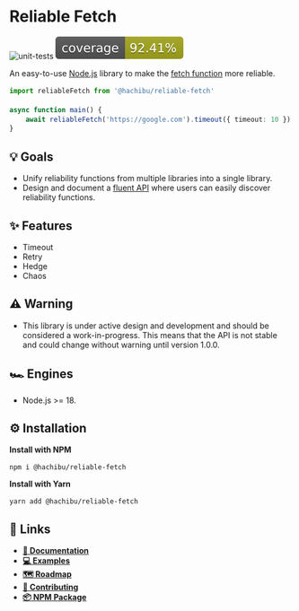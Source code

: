 # Reliable Fetch

![unit-tests](https://img.shields.io/github/workflow/status/hachibu/reliable-fetch/unit-tests/main?label=unit-tests)
![coverage](https://raw.githubusercontent.com/hachibu/reliable-fetch/main/coverage-badge.svg)

An easy-to-use [Node.js](https://nodejs.org/en/) library to make the [fetch function](https://developer.mozilla.org/en-US/docs/Web/API/fetch) more reliable.

```ts
import reliableFetch from '@hachibu/reliable-fetch'

async function main() {
    await reliableFetch('https://google.com').timeout({ timeout: 10 })
}
```

## 💡 Goals

-   Unify reliability functions from multiple libraries into a single library.
-   Design and document a [fluent API](https://en.wikipedia.org/wiki/Fluent_interface) where users can easily discover reliability functions.

## ✨️ Features

-   Timeout
-   Retry
-   Hedge
-   Chaos

## ⚠️ Warning

-   This library is under active design and development and should be considered a work-in-progress. This means that the API is not stable and could change without warning until version 1.0.0.

## 🏎️ Engines

-   Node.js >= 18.

## ⚙️ Installation

**Install with NPM**

```
npm i @hachibu/reliable-fetch
```

**Install with Yarn**

```
yarn add @hachibu/reliable-fetch
```

## 🔗 Links

-   **[📖 Documentation](https://hachibu.github.io/reliable-fetch)**
-   **[💻 Examples](https://github.com/hachibu/reliable-fetch/tree/main/examples)**
-   **[🗺️ Roadmap](https://github.com/hachibu/reliable-fetch/blob/main/ROADMAP.md)**
-   **[🤝 Contributing](https://github.com/hachibu/reliable-fetch/blob/main/CONTRIBUTING.md)**
-   **[📦 NPM Package](https://www.npmjs.com/package/@hachibu/reliable-fetch)**
